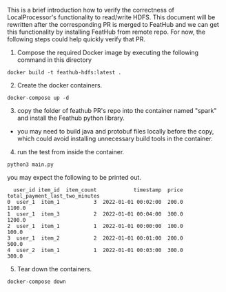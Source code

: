 This is a brief introduction how to verify the correctness of LocalProcessor's functionality to read/write HDFS. 
This document will be rewritten after the corresponding PR is merged to FeatHub and we can get this functionality 
by installing FeatHub from remote repo. For now, the following steps could help quickly verify that PR.

1. Compose the required Docker image by executing the following command in this directory
```shell
docker build -t feathub-hdfs:latest .
```

2. Create the docker containers.
```shell
docker-compose up -d
```

3. copy the folder of feathub PR's repo into the container named "spark" and install the Feathub python library.
- you may need to build java and protobuf files locally before the copy, which could avoid installing unnecessary build tools in the container.

4. run the test from inside the container.
```shell
python3 main.py
```
you may expect the following to be printed out.
```text
  user_id item_id  item_count            timestamp  price  total_payment_last_two_minutes
0  user_1  item_1           3  2022-01-01 00:02:00  200.0                          1100.0
1  user_1  item_3           2  2022-01-01 00:04:00  300.0                          1200.0
2  user_1  item_1           1  2022-01-01 00:00:00  100.0                           100.0
3  user_1  item_2           2  2022-01-01 00:01:00  200.0                           500.0
4  user_2  item_1           1  2022-01-01 00:03:00  300.0                           300.0
```

5. Tear down the containers.
```shell
docker-compose down
```
